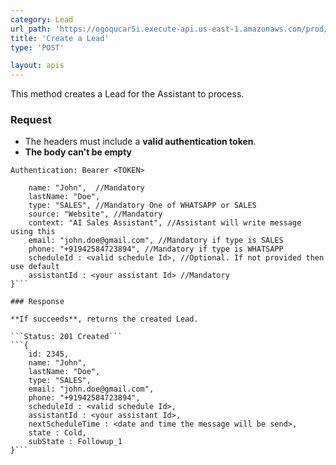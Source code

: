 ```yaml
---
category: Lead
url_path: 'https://ogoqucar5i.execute-api.us-east-1.amazonaws.com/prod/third-party/lead'
title: 'Create a Lead'
type: 'POST'

layout: apis
---
```


This method creates a Lead for the Assistant to process.

### Request

* The headers must include a **valid authentication token**.
* **The body can't be empty** 

```Authentication: Bearer <TOKEN>```
```{
    name: "John",  //Mandatory
    lastName: "Doe", 
    type: "SALES", //Mandatory One of WHATSAPP or SALES
    source: "Website", //Mandatory
    context: "AI Sales Assistant", //Assistant will write message using this
    email: "john.doe@gmail.com", //Mandatory if type is SALES
    phone: "+91942584723894", //Mandatory if type is WHATSAPP
    scheduleId : <valid schedule Id>, //Optional. If not provided then use default
    assistantId : <your assistant Id> //Mandatory
}```

### Response

**If succeeds**, returns the created Lead.

```Status: 201 Created```
```{
    id: 2345,
    name: "John",   
    lastName: "Doe", 
    type: "SALES", 
    email: "john.doe@gmail.com", 
    phone: "+91942584723894", 
    scheduleId : <valid schedule Id>,
    assistantId : <your assistant Id>,
    nextScheduleTime : <date and time the message will be send>,
    state : Cold,
    subState : Followup_1
}```